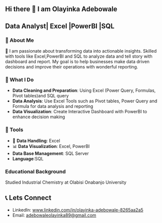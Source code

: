 ## Hi there 👋 I am Olayinka Adebowale 

## Data Analyst| Excel |PowerBI |SQL

### 🚀 About Me

🎯 I am passionate about transforming data into actionable insights. Skilled with tools like Excel,PowerBI and SQL to analyze data and tell story with dashboard and report. My goal is to help businesses make data driven decisions and improve their operations with wonderful reporting.

### 🔎 What I Do
- **Data Cleaning and Preparation**: Using Excel (Power Query, Formulas, Pivot tables)and SQL query
- **Data Analysis**: Use Excel Tools such as Pivot tables, Power Query and Formula for data analysis and reporting
- **Data Visualization**: Create Interactive Dashboard with PowerBI to enhance decision making

 ### 🔧 Tools 
  - 📂 **Data Handling**: Excel
  - 📊 **Data Visualization**: Excel, PowerBI
  - **Data Base Management**: SQL Server
  - **Language**:SQL

### Educational Background 
Studied Industrial Chemistry at Olabisi Onabanjo University 

 ## 📞 Lets Connect
 - LinkedIn:
 www.linkedin.com/in/olayinka-adebowale-8265aa2a5
- Email:
adebowaleolayinka89@gmail.com
  

<!--
**AdebowaleOlayinka/AdebowaleOlayinka** is a ✨ _special_ ✨ repository because its `README.md` (this file) appears on your GitHub profile.

Here are some ideas to get you started:

- 🔭 I’m currently working on ...
- 🌱 I’m currently learning ...
- 👯 I’m looking to collaborate on ...
- 🤔 I’m looking for help with ...
- 💬 Ask me about ...
- 📫 How to reach me: ...
- 😄 Pronouns: ...
- ⚡ Fun fact: ...
-->

